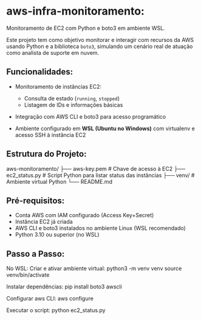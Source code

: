 # aws-infra-monitoramento:
Monitoramento de EC2 com Python e boto3 em ambiente WSL.


Este projeto tem como objetivo monitorar e interagir com recursos da AWS usando Python e a biblioteca `boto3`, simulando um cenário real de atuação como analista de suporte em nuvem.

## Funcionalidades:

- Monitoramento de instâncias EC2:
  - Consulta de estado (`running`, `stopped`)
  - Listagem de IDs e informações básicas

- Integração com AWS CLI e boto3 para acesso programático

- Ambiente configurado em **WSL (Ubuntu no Windows)** com virtualenv e acesso SSH à instância EC2

## Estrutura do Projeto:

aws-monitoramento/
├── aws-key.pem # Chave de acesso à EC2
├── ec2_status.py # Script Python para listar status das instâncias
├── venv/ # Ambiente virtual Python
└── README.md

## Pré-requisitos:

- Conta AWS com IAM configurado (Access Key+Secret)
- Instância EC2 já criada
- AWS CLI e boto3 instalados no ambiente Linux (WSL recomendado)
- Python 3.10 ou superior (no WSL)

## Passo a Passo:

No WSL:
  Criar e ativar ambiente virtual:
  python3 -m venv venv
  source venv/bin/activate

  Instalar dependências:
  pip install boto3 awscli

  Configurar aws CLI:
  aws configure

  Executar o script:
  python ec2_status.py



